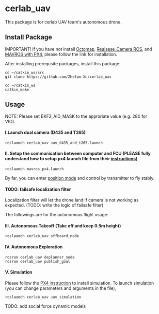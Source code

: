 # cerlab_uav
This package is for cerlab UAV team's autonomous drone. 


## Install Package
IMPORTANT! If you have not install [Octomap](http://wiki.ros.org/octomap_server), [Realsese_Camera ROS](https://github.com/IntelRealSense/realsense-ros), and [MAVROS with PX4](https://docs.px4.io/master/en/ros/mavros_installation.html), please follow the link for installation.

After installing prerequsite packages, install this package:
```
cd ~/catkin_ws/src
git clone https://github.com/Zhefan-Xu/cerlab_uav

cd ~/catkin_ws
catkin_make
```

## Usage
NOTE: Please set EKF2_AID_MASK to the approriate value (e.g. 280 for VIO).

#### I.Launch dual camera (D435 and T265)
```
roslaunch cerlab_uav uav_d435_and_t265.launch
```

#### II. Setup the communication between computer and FCU (PLEASE fully understand how to setup px4.launch file from their [instructions](https://docs.px4.io/master/en/ros/mavros_installation.html))
```
roslaunch mavros px4.launch
```

By far, you can enter [position mode](https://docs.px4.io/v1.11/en/flight_modes/position_mc.html) and control by transmitter to fly stably.


#### TODO: failsafe localization filter
Localization filter will let the drone land if camera is not working as expected.
(TODO: write the logic of failsafe filter)



The followings are for the autonomous flight usage:
#### III. Autonomous Takeoff (Take off and keep 0.5m height)
```
roslaunch cerlab_uav offboard_node
```

#### IV. Autonomous Exploration
```
rosrun cerlab_uav deplanner_node
rosrun cerlab_uav publish_goal
```

#### V. Simulation
Please follow the [PX4 instruction](https://docs.px4.io/master/en/simulation/ros_interface.html) to install simulation.
To launch simulation (you can change parameters and arguments in the file),
```
roslaunch cerlab_uav uav_simulation
```

TODO: add social force dynamic models 

